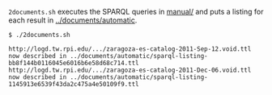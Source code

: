 `2documents.sh` executes the SPARQL queries in [manual/](https://github.com/timrdf/plunk/tree/master/instances/sparql-listings/manual) 
and puts a listing for each result in [../documents/automatic](https://github.com/timrdf/plunk/tree/master/instances/documents/manual).

```
$ ./2documents.sh

http://logd.tw.rpi.edu/.../zaragoza-es-catalog-2011-Sep-12.void.ttl now described in ../documents/automatic/sparql-listing-bb8f144b0116045e6016b6e58d68c714.ttl
http://logd.tw.rpi.edu/.../zaragoza-es-catalog-2011-Dec-06.void.ttl now described in ../documents/automatic/sparql-listing-1145913e6539f43da2c475a4e50109f9.ttl
```
